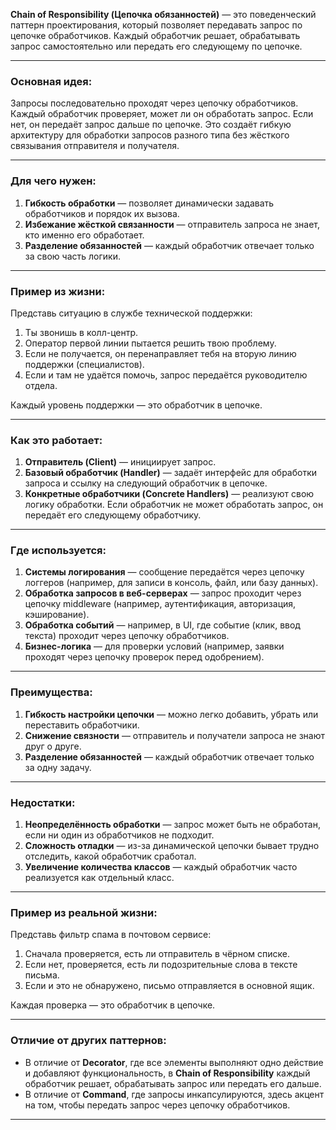 **Chain of Responsibility (Цепочка обязанностей)** — это поведенческий паттерн проектирования, который позволяет
передавать запрос по цепочке обработчиков. Каждый обработчик решает, обрабатывать запрос самостоятельно или передать его
следующему по цепочке.

---

### Основная идея:

Запросы последовательно проходят через цепочку обработчиков. Каждый обработчик проверяет, может ли он обработать запрос.
Если нет, он передаёт запрос дальше по цепочке. Это создаёт гибкую архитектуру для обработки запросов разного типа без
жёсткого связывания отправителя и получателя.

---

### Для чего нужен:

1. **Гибкость обработки** — позволяет динамически задавать обработчиков и порядок их вызова.
2. **Избежание жёсткой связанности** — отправитель запроса не знает, кто именно его обработает.
3. **Разделение обязанностей** — каждый обработчик отвечает только за свою часть логики.

---

### Пример из жизни:

Представь ситуацию в службе технической поддержки:

1. Ты звонишь в колл-центр.
2. Оператор первой линии пытается решить твою проблему.
3. Если не получается, он перенаправляет тебя на вторую линию поддержки (специалистов).
4. Если и там не удаётся помочь, запрос передаётся руководителю отдела.

Каждый уровень поддержки — это обработчик в цепочке.

---

### Как это работает:

1. **Отправитель (Client)** — инициирует запрос.
2. **Базовый обработчик (Handler)** — задаёт интерфейс для обработки запроса и ссылку на следующий обработчик в цепочке.
3. **Конкретные обработчики (Concrete Handlers)** — реализуют свою логику обработки. Если обработчик не может обработать
   запрос, он передаёт его следующему обработчику.

---

### Где используется:

1. **Системы логирования** — сообщение передаётся через цепочку логгеров (например, для записи в консоль, файл, или базу
   данных).
2. **Обработка запросов в веб-серверах** — запрос проходит через цепочку middleware (например, аутентификация,
   авторизация, кэширование).
3. **Обработка событий** — например, в UI, где событие (клик, ввод текста) проходит через цепочку обработчиков.
4. **Бизнес-логика** — для проверки условий (например, заявки проходят через цепочку проверок перед одобрением).

---

### Преимущества:

1. **Гибкость настройки цепочки** — можно легко добавить, убрать или переставить обработчики.
2. **Снижение связности** — отправитель и получатели запроса не знают друг о друге.
3. **Разделение обязанностей** — каждый обработчик отвечает только за одну задачу.

---

### Недостатки:

1. **Неопределённость обработки** — запрос может быть не обработан, если ни один из обработчиков не подходит.
2. **Сложность отладки** — из-за динамической цепочки бывает трудно отследить, какой обработчик сработал.
3. **Увеличение количества классов** — каждый обработчик часто реализуется как отдельный класс.

---

### Пример из реальной жизни:

Представь фильтр спама в почтовом сервисе:

1. Сначала проверяется, есть ли отправитель в чёрном списке.
2. Если нет, проверяется, есть ли подозрительные слова в тексте письма.
3. Если и это не обнаружено, письмо отправляется в основной ящик.

Каждая проверка — это обработчик в цепочке.

---

### Отличие от других паттернов:

- В отличие от **Decorator**, где все элементы выполняют одно действие и добавляют функциональность, в **Chain of
  Responsibility** каждый обработчик решает, обрабатывать запрос или передать его дальше.
- В отличие от **Command**, где запросы инкапсулируются, здесь акцент на том, чтобы передать запрос через цепочку
  обработчиков.

---